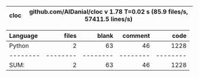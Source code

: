 cloc|github.com/AlDanial/cloc v 1.78  T=0.02 s (85.9 files/s, 57411.5 lines/s)
--- | ---

Language|files|blank|comment|code
:-------|-------:|-------:|-------:|-------:
Python|2|63|46|1228
--------|--------|--------|--------|--------
SUM:|2|63|46|1228
